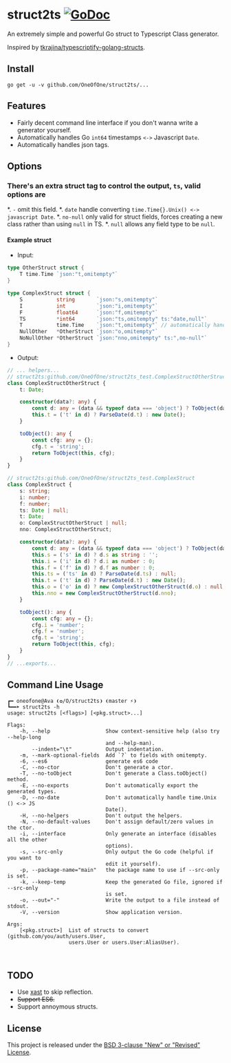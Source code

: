 # struct2ts [![GoDoc](https://godoc.org/github.com/OneOfOne/struct2ts?status.svg)](https://godoc.org/github.com/OneOfOne/struct2ts)

An extremely simple and powerful Go struct to Typescript Class generator.

Inspired by [tkrajina/typescriptify-golang-structs](https://github.com/tkrajina/typescriptify-golang-structs).

## Install

	go get -u -v github.com/OneOfOne/struct2ts/...

## Features

* Fairly decent command line interface if you don't wanna write a generator yourself.
* Automatically handles Go `int64` timestamps `<->` Javascript `Date`.
* Automatically handles json tags.

## Options

### There's an extra struct tag to control the output, `ts`, valid options are

*. `-` omit this field.
*. `date` handle converting `time.Time{}.Unix() <-> javascript Date`.
*. `no-null` only valid for struct fields, forces creating a new class rather than using `null` in TS.
*. `null` allows any field type to be `null`.

#### Example struct

* Input:

```go
type OtherStruct struct {
	T time.Time `json:"t,omitempty"`
}

type ComplexStruct struct {
	S           string       `json:"s,omitempty"`
	I           int          `json:"i,omitempty"`
	F           float64      `json:"f,omitempty"`
	TS          *int64       `json:"ts,omitempty" ts:"date,null"`
	T           time.Time    `json:"t,omitempty"` // automatically handled
	NullOther   *OtherStruct `json:"o,omitempty"`
	NoNullOther *OtherStruct `json:"nno,omitempty" ts:",no-null"`
}
```

* Output:

```ts
// ... helpers...
// struct2ts:github.com/OneOfOne/struct2ts_test.ComplexStructOtherStruct
class ComplexStructOtherStruct {
	t: Date;

	constructor(data?: any) {
		const d: any = (data && typeof data === 'object') ? ToObject(data) : {};
		this.t = ('t' in d) ? ParseDate(d.t) : new Date();
	}

	toObject(): any {
		const cfg: any = {};
		cfg.t = 'string';
		return ToObject(this, cfg);
	}
}

// struct2ts:github.com/OneOfOne/struct2ts_test.ComplexStruct
class ComplexStruct {
	s: string;
	i: number;
	f: number;
	ts: Date | null;
	t: Date;
	o: ComplexStructOtherStruct | null;
	nno: ComplexStructOtherStruct;

	constructor(data?: any) {
		const d: any = (data && typeof data === 'object') ? ToObject(data) : {};
		this.s = ('s' in d) ? d.s as string : '';
		this.i = ('i' in d) ? d.i as number : 0;
		this.f = ('f' in d) ? d.f as number : 0;
		this.ts = ('ts' in d) ? ParseDate(d.ts) : null;
		this.t = ('t' in d) ? ParseDate(d.t) : new Date();
		this.o = ('o' in d) ? new ComplexStructOtherStruct(d.o) : null;
		this.nno = new ComplexStructOtherStruct(d.nno);
	}

	toObject(): any {
		const cfg: any = {};
		cfg.i = 'number';
		cfg.f = 'number';
		cfg.t = 'string';
		return ToObject(this, cfg);
	}
}
// ...exports...

```

## Command Line Usage

```
┏━ oneofone@Ava ❨✪/O/struct2ts❩ ❨master ⚡❩
┗━━➤ struct2ts -h
usage: struct2ts [<flags>] [<pkg.struct>...]

Flags:
	-h, --help                  Show context-sensitive help (also try --help-long
								and --help-man).
		--indent="\t"           Output indentation.
	-m, --mark-optional-fields  Add `?` to fields with omitempty.
	-6, --es6                   generate es6 code
	-C, --no-ctor               Don't generate a ctor.
	-T, --no-toObject           Don't generate a Class.toObject() method.
	-E, --no-exports            Don't automatically export the generated types.
	-D, --no-date               Don't automatically handle time.Unix () <-> JS
								Date().
	-H, --no-helpers            Don't output the helpers.
	-N, --no-default-values     Don't assign default/zero values in the ctor.
	-i, --interface             Only generate an interface (disables all the other
								options).
	-s, --src-only              Only output the Go code (helpful if you want to
								edit it yourself).
	-p, --package-name="main"   the package name to use if --src-only is set.
	-k, --keep-temp             Keep the generated Go file, ignored if --src-only
								is set.
	-o, --out="-"               Write the output to a file instead of stdout.
	-V, --version               Show application version.

Args:
	[<pkg.struct>]  List of structs to convert (github.com/you/auth/users.User,
					users.User or users.User:AliasUser).



```

## TODO

* Use [xast](https://github.com/OneOfOne/struct2ts) to skip reflection.
* ~~Support ES6.~~
* Support annoymous structs.

## License

This project is released under the [BSD 3-clause "New" or "Revised" License](https://github.com/golang/go/blob/master/LICENSE).
